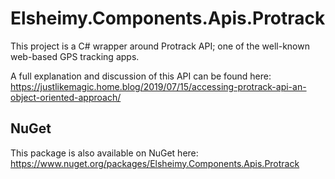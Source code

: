 # Elsheimy.Components.Apis.Protrack

This project is a C# wrapper around Protrack API; one of the well-known web-based GPS tracking apps. 

A full explanation and discussion of this API can be found here:
<https://justlikemagic.home.blog/2019/07/15/accessing-protrack-api-an-object-oriented-approach/>

## NuGet

This package is also available on NuGet here:
<https://www.nuget.org/packages/Elsheimy.Components.Apis.Protrack>
